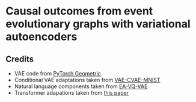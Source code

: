 # Causal outcomes from event evolutionary graphs with variational autoencoders


## Credits

* VAE code from [PyTorch Geometric](https://github.com/pyg-team/pytorch_geometric)
* Conditional VAE adaptations taken from [VAE-CVAE-MNIST](https://github.com/timbmg/VAE-CVAE-MNIST)
* Natural language components taken from [EA-VQ-VAE](https://github.com/microsoft/EA-VQ-VAE)
* Transformer adapations taken from [this paper](https://arxiv.org/abs/2101.00828)
